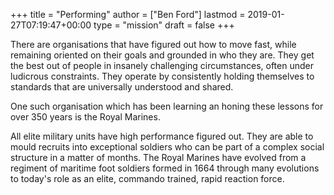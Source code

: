 +++
title = "Performing"
author = ["Ben Ford"]
lastmod = 2019-01-27T07:19:47+00:00
type = "mission"
draft = false
+++

There are organisations that have figured out how to move fast, while remaining
oriented on their goals and grounded in who they are. They get the best out of
people in insanely challenging circumstances, often under ludicrous constraints.
They operate by consistently holding themselves to standards that are
universally understood and shared.

One such organisation which has been learning an honing these lessons for over
350 years is the Royal Marines.

All elite military units have high performance figured out. They are able to
mould recruits into exceptional soldiers who can be part of a complex social
structure in a matter of months. The Royal Marines have evolved from a regiment
of maritime foot soldiers formed in 1664 through many evolutions to today's role
as an elite, commando trained, rapid reaction force.
